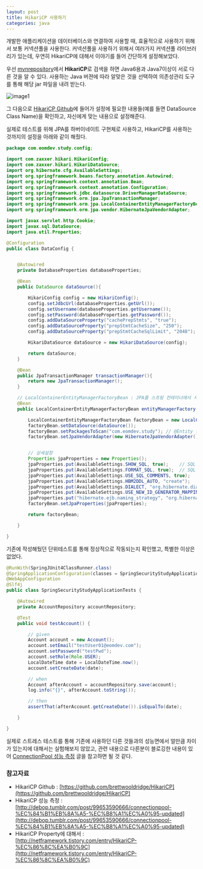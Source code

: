 ```yaml
---
layout: post
title: HikariCP 사용하기
categories: java
---
```


개발한 애플리케이션을 데이터베이스와 연결하여 사용할 때, 효율적으로 사용하기 위해서 보통 커넥션풀을 사용한다. 커넥션풀을 사용하기 위해서 여러가지 커넥션풀 라이브러리가 있는데,
우연히 HikariCP에 대해서 이야기를 들어 간단하게 설정해보았다. 

우선 [mvnrepository](http://mvnrepository.com/search?q=HikariCP)에서 
**HikariCP**로 검색을 하면 Java6용과 Java7이상이 서로 다른 것을 알 수 있다.
사용하는 Java 버젼에 따라 알맞은 것을 선택하여 의존성관리 도구를 통해 해당 jar 파일을 내려 받는다.

![image1](https://cloud.githubusercontent.com/assets/1261904/12191671/d6c594f8-b61a-11e5-819a-3dfe86c3ab6c.png)

그 다음으로 [HikariCP Github](https://github.com/brettwooldridge/HikariCP)에 들어가 설정에 필요한 내용들(예를 들면 DataSource Class Name)을 확인하고, 자신에게 맞는 내용으로 설정해준다.

실제로 테스트를 위해 JPA를 하버이네이트 구현체로 사용하고, HikariCP를 사용하는 것까지의 설정을 아래와 같이 해줬다.

```java
package com.eomdev.study.config;

import com.zaxxer.hikari.HikariConfig;
import com.zaxxer.hikari.HikariDataSource;
import org.hibernate.cfg.AvailableSettings;
import org.springframework.beans.factory.annotation.Autowired;
import org.springframework.context.annotation.Bean;
import org.springframework.context.annotation.Configuration;
import org.springframework.jdbc.datasource.DriverManagerDataSource;
import org.springframework.orm.jpa.JpaTransactionManager;
import org.springframework.orm.jpa.LocalContainerEntityManagerFactoryBean;
import org.springframework.orm.jpa.vendor.HibernateJpaVendorAdapter;

import javax.servlet.http.Cookie;
import javax.sql.DataSource;
import java.util.Properties;

@Configuration
public class DataConfig {


    @Autowired
    private DatabaseProperties databaseProperties;

    @Bean
    public DataSource dataSource(){

        HikariConfig config = new HikariConfig();
        config.setJdbcUrl(databaseProperties.getUrl());
        config.setUsername(databaseProperties.getUsername());
        config.setPassword(databaseProperties.getPassword());
        config.addDataSourceProperty("cachePrepStmts", "true");
        config.addDataSourceProperty("prepStmtCacheSize", "250");
        config.addDataSourceProperty("prepStmtCacheSqlLimit", "2048");

        HikariDataSource dataSource = new HikariDataSource(config);

        return dataSource;
    }

    @Bean
    public JpaTransactionManager transactionManager(){
        return new JpaTransactionManager();
    }

    // LocalContainerEntityManagerFactoryBean : JPA를 스프링 컨테이너에서 사용할 수 있도록 스프링프레임워크가 제공하는 기능
    @Bean
    public LocalContainerEntityManagerFactoryBean entityManagerFactory(){

        LocalContainerEntityManagerFactoryBean factoryBean = new LocalContainerEntityManagerFactoryBean();
        factoryBean.setDataSource(dataSource());
        factoryBean.setPackagesToScan("com.eomdev.study"); // @Entity 탐색위치
        factoryBean.setJpaVendorAdapter(new HibernateJpaVendorAdapter());   // JPA 구현체로는 하이버네이트를 사용


        // 상세설정
        Properties jpaProperties = new Properties();
        jpaProperties.put(AvailableSettings.SHOW_SQL, true);    // SQL 보기
        jpaProperties.put(AvailableSettings.FORMAT_SQL, true);  // SQL 정렬해서 보기
        jpaProperties.put(AvailableSettings.USE_SQL_COMMENTS, true);    // SQL 코멘트 보기
        jpaProperties.put(AvailableSettings.HBM2DDL_AUTO, "create");    // DDL 자동생성
        jpaProperties.put(AvailableSettings.DIALECT, "org.hibernate.dialect.H2Dialect");    // 방언 설정
        jpaProperties.put(AvailableSettings.USE_NEW_ID_GENERATOR_MAPPINGS, true);   // 새 버젼의 ID생성 옵션
        jpaProperties.put("hibernate.ejb.naming_strategy", "org.hibernate.cfg.ImprovedNamingStrategy");
        factoryBean.setJpaProperties(jpaProperties);

        return factoryBean;

    }

}

```

기존에 작성해뒀던 단위테스트를 통해 정상적으로 작동되는지 확인했고, 특별한 이상은 없었다.

```java
@RunWith(SpringJUnit4ClassRunner.class)
@SpringApplicationConfiguration(classes = SpringSecurityStudyApplication.class)
@WebAppConfiguration
@Slf4j
public class SpringSecurityStudyApplicationTests {

	@Autowired
	private AccountRepository accountRepository;

	@Test
	public void testAccount() {

		// given
		Account account = new Account();
		account.setEmail("testUser01@eomdev.com");
		account.setPassword("testPwd");
		account.setRole(Role.USER);
		LocalDateTime date = LocalDateTime.now();
		account.setCreateDate(date);

		// when
		Account afterAccount = accountRepository.save(account);
		log.info("{}", afterAccount.toString());

		// then
		assertThat(afterAccount.getCreateDate()).isEqualTo(date);

	}

}
```

실제로 스트레스 테스트를 통해 기존에 사용하던 다른 것들과의 성능면에서 얼만큼 차이가 있는지에 대해서는 실험해보지 않았고,
관련 내용으로 다른분이 블로깅한 내용이 있어 [ConnectionPool 성능 측정](http://debop.tumblr.com/post/99653590666/connectionpool-%EC%84%B1%EB%8A%A5-%EC%B8%A1%EC%A0%95-updated)
글을 참고하면 될 것 같다.




### 참고자료

 * HikariCP Github : [https://github.com/brettwooldridge/HikariCP](https://github.com/brettwooldridge/HikariCP)
 * HikariCP 성능 측정 : [http://debop.tumblr.com/post/99653590666/connectionpool-%EC%84%B1%EB%8A%A5-%EC%B8%A1%EC%A0%95-updated](http://debop.tumblr.com/post/99653590666/connectionpool-%EC%84%B1%EB%8A%A5-%EC%B8%A1%EC%A0%95-updated)
 * HikariCP Property에 대해서 : [http://netframework.tistory.com/entry/HikariCP-%EC%86%8C%EA%B0%9C](http://netframework.tistory.com/entry/HikariCP-%EC%86%8C%EA%B0%9C)




 

